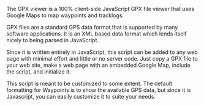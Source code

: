 The GPX viewer is a 100% client-side JavaScript GPX file viewer that uses Google Maps to map waypoints and tracklogs.

GPX files are a standard GPS data format that is supported by many software applications.  It is an XML based data format which lends itself nicely to being parsed in JavaScript.

Since it is written entirely in JavaScript, this script can be added to any web page with minimal effort and little or no server code.  Just copy a GPX file to your web site, make a web page with an embedded Google Map, include the script, and initialize it.

This script is meant to be customized to some extent.  The default formatting for Waypoints is to show the available GPS data, but since it is Javascript, you can easily customize it to suite your needs.